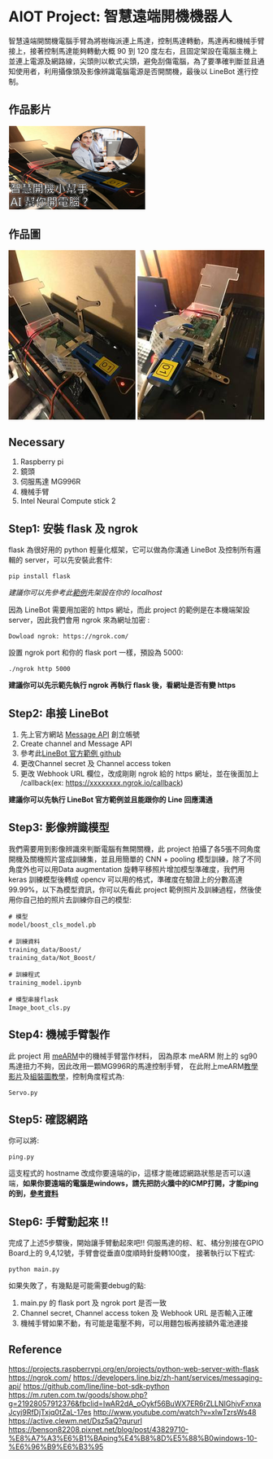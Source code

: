 # AIOT Project: 智慧遠端開機機器人

智慧遠端開關機電腦手臂為將樹梅派連上馬達，控制馬達轉動，馬達再和機械手臂接上，接著控制馬達能夠轉動大概 90 到 120 度左右，且固定架設在電腦主機上並連上電源及網路線，尖頭則以軟式尖頭，避免刮傷電腦，為了要準確判斷並且通知使用者，利用攝像頭及影像辨識電腦電源是否開關機，最後以 LineBot 進行控制。

## 作品影片
[![Youtube影片連結](https://github.com/thomashuang2017/NCU_IOT_project/blob/master/image/pic.png)](https://www.youtube.com/watch?v=wZTWNNkhrE8&t=2s)

## 作品圖
![pic1](https://github.com/thomashuang2017/NCU_IOT_project/blob/master/image/pic1.jpg) ![pic3](https://github.com/thomashuang2017/NCU_IOT_project/blob/master/image/pic3.jpg)

## Necessary
1. Raspberry pi
2. 鏡頭
3. 伺服馬達 MG996R
4. 機械手臂
5. Intel Neural Compute stick 2

## Step1: 安裝 flask 及 ngrok
flask 為很好用的 python 輕量化框架，它可以做為你溝通 LineBot 及控制所有邏輯的 server，可以先安裝此套件:
```shell
pip install flask
```
*建議你可以先參考此[範例](https://projects.raspberrypi.org/en/projects/python-web-server-with-flask)先架設在你的 localhost*

因為 LineBot 需要用加密的 https 網址，而此 project 的範例是在本機端架設 server，因此我們會用 ngrok 來為網址加密 :
```shell
Dowload ngrok: https://ngrok.com/
```
設置 ngrok port 和你的 flask port 一樣，預設為 5000:
```shell
./ngrok http 5000
```
**建議你可以先示範先執行 ngrok 再執行 flask 後，看網址是否有變 https**

## Step2: 串接 LineBot
1. 先上官方網站 [Message API](https://developers.line.biz/zh-hant/services/messaging-api/) 創立帳號
2. Create channel and Message API
3. 參考此[LineBot 官方範例 github](https://github.com/line/line-bot-sdk-python)
4. 更改Channel secret 及 Channel access token
5. 更改 Webhook URL 欄位，改成剛剛 ngrok 給的 https 網址，並在後面加上 /callback(ex: https://xxxxxxxx.ngrok.io/callback)

**建議你可以先執行 LineBot 官方範例並且能跟你的 Line 回應溝通**

## Step3: 影像辨識模型
我們需要用到影像辨識來判斷電腦有無開關機，此 project 拍攝了各5張不同角度開機及關機照片當成訓練集，並且用簡單的 CNN + pooling 模型訓練，除了不同角度外也可以用Data augmentation 旋轉平移照片增加模型準確度，我們用 keras 訓練模型後轉成 opencv 可以用的格式，準確度在驗證上的分數高達99.99%，以下為模型資訊，你可以先看此 project 範例照片及訓練過程，然後使用你自己拍的照片去訓練你自己的模型:
```shell
# 模型
model/boost_cls_model.pb

# 訓練資料 
training_data/Boost/
training_data/Not_Boost/

# 訓練程式
training_model.ipynb

# 模型串接flask
Image_boot_cls.py
```


## Step4: 機械手臂製作
此 project 用 [meARM](https://m.ruten.com.tw/goods/show.php?g=21928057912376&fbclid=IwAR2dA_oOykf56BuWX7ER6rZLLNIGhjvFxnxaJcyj9RfDjTxjq0tZaL-17es)中的機械手臂當作材料，
因為原本 meARM 附上的 sg90 馬達扭力不夠，因此改用一顆MG996R的馬達控制手臂，
在此附上meARM[教學影片](http://www.youtube.com/watch?v=xlwTzrsWs48)及[組裝圖教學](https://active.clewm.net/Dsz5aQ?qururl)，控制角度程式為:
```shell
Servo.py
```

## Step5: 確認網路
你可以將:
```shell
ping.py
```
這支程式的 hostname 改成你要遠端的ip，這樣才能確認網路狀態是否可以遠端，**如果你要遠端的電腦是windows，請先把防火牆中的ICMP打開，才能ping的到，[參考資料](https://benson82208.pixnet.net/blog/post/43829710-%E8%A7%A3%E6%B1%BAping%E4%B8%8D%E5%88%B0windows-10-%E6%96%B9%E6%B3%95)**

## Step6: 手臂動起來 !!
完成了上述5步驟後，開始讓手臂動起來吧!! 
伺服馬達的棕、紅、橘分別接在GPIO Board上的 9,4,12號，手臂會從垂直0度順時針旋轉100度，
接著執行以下程式:
```shell
python main.py
```
如果失敗了，有幾點是可能需要debug的點:
1. main.py 的 flask port 及 ngrok port 是否一致 
2. Channel secret, Channel access token 及 Webhook URL 是否輸入正確
3. 機械手臂如果不動，有可能是電壓不夠，可以用麵包板再接額外電池連接

## Reference
https://projects.raspberrypi.org/en/projects/python-web-server-with-flask
https://ngrok.com/
https://developers.line.biz/zh-hant/services/messaging-api/
https://github.com/line/line-bot-sdk-python
https://m.ruten.com.tw/goods/show.php?g=21928057912376&fbclid=IwAR2dA_oOykf56BuWX7ER6rZLLNIGhjvFxnxaJcyj9RfDjTxjq0tZaL-17es
http://www.youtube.com/watch?v=xlwTzrsWs48
https://active.clewm.net/Dsz5aQ?qururl
https://benson82208.pixnet.net/blog/post/43829710-%E8%A7%A3%E6%B1%BAping%E4%B8%8D%E5%88%B0windows-10-%E6%96%B9%E6%B3%95

























